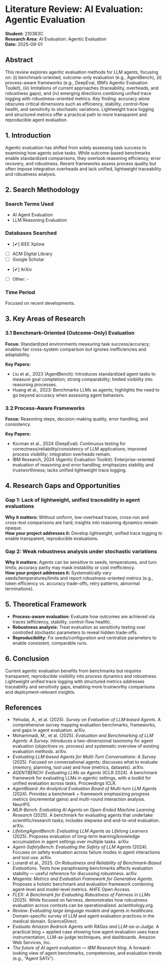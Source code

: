 # Literature Review: AI Evaluation: Agentic Evaluation

**Student:** 210363C  
**Research Area:** AI Evaluation: Agentic Evaluation  
**Date:** 2025-09-01

## Abstract

This review explores agentic evaluation methods for LLM agents, focusing on: (i) benchmark-oriented, outcome-only evaluation (e.g., AgentBench), (ii) process-aware frameworks (e.g., DeepEval, IBM’s Agentic Evaluation Toolkit), (iii) limitations of current approaches (traceability, overheads, and robustness gaps), and (iv) emerging directions combining unified trace logging with robustness-oriented metrics. Key finding: accuracy alone obscures critical dimensions such as efficiency, stability, control-flow health, and sensitivity to stochastic variations. Lightweight trace logging and structured metrics offer a practical path to more transparent and reproducible agent evaluation.

## 1. Introduction

Agentic evaluation has shifted from solely assessing task success to examining how agents solve tasks. While outcome-based benchmarks enable standardized comparisons, they overlook reasoning efficiency, error recovery, and robustness. Recent frameworks assess process quality but often impose integration overheads and lack unified, lightweight traceability and robustness analysis.

## 2. Search Methodology

### Search Terms Used

- AI Agent Evaluation
- LLM Reasoning Evaluation

### Databases Searched

- [✔] IEEE Xplore
- [ ] ACM Digital Library
- [ ] Google Scholar
- [✔] ArXiv
- [ ] Other: -

### Time Period

Focused on recent developments.

## 3. Key Areas of Research

### 3.1 Benchmark-Oriented (Outcome-Only) Evaluation

**Focus:** Standardized environments measuring task success/accuracy; enables fair cross-system comparison but ignores inefficiencies and adaptability.

**Key Papers:**

- Liu et al., 2023 (AgentBench): Introduces standardized agent tasks to measure goal completion; strong comparability; limited visibility into reasoning processes.
- Huang et al., 2023: Benchmarks LLMs as agents; highlights the need to go beyond accuracy when assessing agent behaviors.

### 3.2 Process-Aware Frameworks

**Focus:** Reasoning steps, decision-making quality, error handling, and consistency.

**Key Papers:**

- Kıcıman et al., 2024 (DeepEval): Continuous testing for correctness/reliability/consistency of LLM applications; improved process visibility; integration overheads remain.
- IBM Research, 2024 (Agentic Evaluation Toolkit): Enterprise-oriented evaluation of reasoning and error handling; emphasizes stability and trustworthiness; lacks unified lightweight trace logging.

## 4. Research Gaps and Opportunities

### Gap 1: Lack of lightweight, unified traceability in agent evaluations

**Why it matters:** Without uniform, low-overhead traces, cross-run and cross-tool comparisons are hard; insights into reasoning dynamics remain opaque.  
**How your project addresses it:** Develop lightweight, unified trace logging to enable transparent, reproducible evaluations.

### Gap 2: Weak robustness analysis under stochastic variations

**Why it matters:** Agents can be sensitive to seeds, temperatures, and turn limits; accuracy parity may mask instability or cost inefficiency.  
**How your project addresses it:** Systematically vary seeds/temperatures/limits and report robustness-oriented metrics (e.g., token efficiency vs. accuracy trade-offs, retry patterns, abnormal terminations).

## 5. Theoretical Framework

- **Process-aware evaluation:** Evaluate how outcomes are achieved via traces (efficiency, stability, control-flow health).
- **Robustness analysis:** Treat evaluation as sensitivity testing over controlled stochastic parameters to reveal hidden trade-offs.
- **Reproducibility:** Fix seeds/configuration and centralize parameters to enable consistent, comparable runs.

## 6. Conclusion

Current agentic evaluation benefits from benchmarks but requires transparent, reproducible visibility into process dynamics and robustness. Lightweight unified trace logging with structured metrics addresses traceability and sensitivity gaps, enabling more trustworthy comparisons and deployment-relevant insights.

## References

- Yehudai, A., et al. (2025). _Survey on Evaluation of LLM‐based Agents._ A comprehensive survey mapping evaluation benchmarks, frameworks, and gaps in agent evaluation. arXiv.
- Mohammadi, M., et al. (2025). _Evaluation and Benchmarking of LLM Agents: A Survey._ Introduces a two-dimensional taxonomy for agent evaluation (objectives vs. process) and systematic overview of existing evaluation methods. arXiv.
- _Evaluating LLM‐based Agents for Multi-Turn Conversations: A Survey_ (2025). Focused on conversational agents; discusses what to evaluate (memory, planning, tool use) and how (metrics, datasets). arXiv.
- _AGENTBENCH: Evaluating LLMs as Agents_ (ICLR 2024). A benchmark framework for evaluating LLMs in agentic settings, with a toolkit for unified evaluation across tasks. Proceedings ICLR.
- _AgentBoard: An Analytical Evaluation Board of Multi-turn LLM Agents_ (2024). Provides a benchmark + framework emphasizing progress metrics (incremental gains) and multi-round interaction analysis. NeurIPS.
- _MLR-Bench: Evaluating AI Agents on Open-Ended Machine Learning Research_ (2025). A benchmark for evaluating agents that undertake scientific/research tasks; includes stepwise and end-to-end evaluation. arXiv.
- _LifelongAgentBench: Evaluating LLM Agents as Lifelong Learners_ (2025). Proposes evaluation of long-term learning/knowledge accumulation in agent settings over multiple tasks. arXiv.
- _Agent-SafetyBench: Evaluating the Safety of LLM Agents_ (2024). Focuses on safety evaluation across failure modes in agent interactions and tool use. arXiv.
- Lunardi et al., 2025. _On Robustness and Reliability of Benchmark-Based Evaluations._ Tests how paraphrasing benchmarks affects evaluation stability — useful reference for discussing robustness. arXiv.
- _Magenta: Metrics and Evaluation Framework for Generative Agents._ Proposes a holistic benchmark and evaluation framework combining agent-level and model-level metrics. AHFE Open Access.
- _FLEX: A Benchmark for Evaluating Robustness of Fairness in LLMs_ (2025). While focused on fairness, demonstrates how robustness evaluation across contexts can be operationalized. aclanthology.org.
- _Review: Evaluating large language models and agents in healthcare._ Domain-specific survey of LLM and agent evaluation practices in the medical domain. ScienceDirect.
- _Evaluate Amazon Bedrock Agents with RAGas and LLM-as-a-Judge._ A practical blog + applied case showing how agent evaluation uses trace instrumentation, LLM-as-judge techniques, and dashboards. Amazon Web Services, Inc.
- _The future of AI agent evaluation — IBM Research blog._ A forward-looking view of agent benchmarks, competencies, and evaluation trends (e.g., “Agent SATs”).
